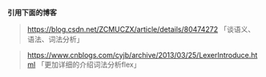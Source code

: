 **引用下面的博客**

> https://blog.csdn.net/ZCMUCZX/article/details/80474272 「谈语义、语法、词法分析」

> https://www.cnblogs.com/cyjb/archive/2013/03/25/LexerIntroduce.html 「更加详细的介绍词法分析flex」
